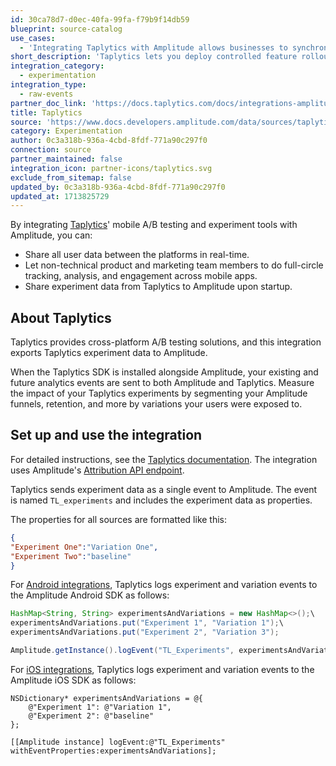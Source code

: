 ```yaml
---
id: 30ca78d7-d0ec-40fa-99fa-f79b9f14db59
blueprint: source-catalog
use_cases:
  - 'Integrating Taplytics with Amplitude allows businesses to synchronize experiment data seamlessly, facilitating controlled feature rollouts, A/B tests, and development efficiency in mobile app optimization. This collaboration enables real-time analysis, user segmentation, and push notification campaigns, empowering teams to optimize engagement and enhance user retention effectively.'
short_description: 'Taplytics lets you deploy controlled feature rollouts, execute server-side and client-side A/B tests, cut deployment risk, and improve development time.'
integration_category:
  - experimentation
integration_type:
  - raw-events
partner_doc_link: 'https://docs.taplytics.com/docs/integrations-amplitude'
title: Taplytics
source: 'https://www.docs.developers.amplitude.com/data/sources/taplytics'
category: Experimentation
author: 0c3a318b-936a-4cbd-8fdf-771a90c297f0
connection: source
partner_maintained: false
integration_icon: partner-icons/taplytics.svg
exclude_from_sitemap: false
updated_by: 0c3a318b-936a-4cbd-8fdf-771a90c297f0
updated_at: 1713825729
---
```

By integrating [Taplytics](https://taplytics.com/)' mobile A/B testing and experiment tools with Amplitude, you can:

- Share all user data between the platforms in real-time.
- Let non-technical product and marketing team members to do full-circle tracking, analysis, and engagement across mobile apps.
- Share experiment data from Taplytics to Amplitude upon startup.

## About Taplytics

Taplytics provides cross-platform A/B testing solutions, and this integration exports Taplytics experiment data to Amplitude.

When the Taplytics SDK is installed alongside Amplitude, your existing and future analytics events are sent to both Amplitude and Taplytics. Measure the impact of your Taplytics experiments by segmenting your Amplitude funnels, retention, and more by variations your users were exposed to.

## Set up and use the integration

For detailed instructions, see the [Taplytics documentation](https://docs.taplytics.com/docs/integrations-amplitude). The integration uses Amplitude's [Attribution API endpoint](/docs/apis/analytics/attribution).

Taplytics sends experiment data as a single event to Amplitude. The event is named `TL_experiments` and includes the experiment data as properties.

The properties for all sources are formatted like this:

```json
{
"Experiment One":"Variation One",
"Experiment Two":"baseline"
}
```

For [Android integrations](https://docs.taplytics.com/docs/guides-integrations-for-android#section-amplitude), Taplytics logs experiment and variation events to the Amplitude Android SDK as follows:

```java
HashMap<String, String> experimentsAndVariations = new HashMap<>();\
experimentsAndVariations.put("Experiment 1", "Variation 1");\
experimentsAndVariations.put("Experiment 2", "Variation 3");

Amplitude.getInstance().logEvent("TL_Experiments", experimentsAndVariations)
```

For [iOS integrations](https://docs.taplytics.com/docs/guides-integrations-for-ios#section-amplitude), Taplytics logs experiment and variation events to the Amplitude iOS SDK as follows:

```obj-c
NSDictionary* experimentsAndVariations = @{
    @"Experiment 1": @"Variation 1",
    @"Experiment 2": @"baseline"
};

[[Amplitude instance] logEvent:@"TL_Experiments" withEventProperties:experimentsAndVariations];
```